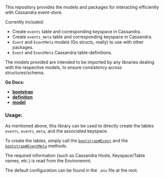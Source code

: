 This repository provides the models and packages for interacting efficiently with Cassandra event-store.

Currently included:

* Create `events` table and corresponding keyspace in Cassandra.
* Create `events_meta` table and corresponding keyspace in Cassandra.
* `Event` and `EventMeta` models (Go structs, really) to use with other packages.
* `Event` and `EventMeta` Cassandra table-definitions.

The models provided are intended to be imported by any libraries dealing with the respective models, to ensure consistency across structures/schema.

**Go Docs:**
 * **[bootstrap][0]**
 * **[definition][1]**
 * **[model][2]**

### Usage:

As mentioned above, this library can be used to directly create the tables `events`, `events_meta`, and the associated keyspace.

To create the tables, simply call the [`bootstrap#Event`][3] and the [`bootstrap#EventMeta`][4] methods.

The required information (such as Cassandra Hosts, Keyspace/Table names, etc.) is read from the Environemnt.

The default configuration can be found in the `.env` file at the root.

  [0]: https://godoc.org/github.com/TerrexTech/go-eventstore-models/bootstrap
  [1]: https://godoc.org/github.com/TerrexTech/go-eventstore-models/definition
  [2]: https://godoc.org/github.com/TerrexTech/go-eventstore-models/model
  [3]: https://godoc.org/github.com/TerrexTech/go-eventstore-models/bootstrap#Event
  [4]: https://godoc.org/github.com/TerrexTech/go-eventstore-models/bootstrap#EventMeta
